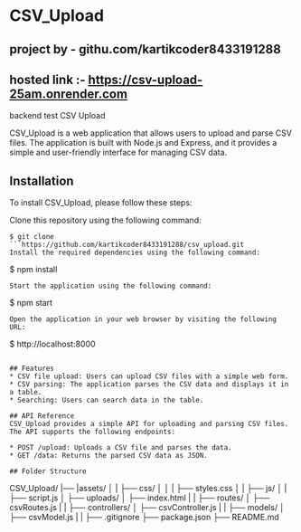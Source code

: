 # CSV_Upload
## project by - githu.com/kartikcoder8433191288
## hosted link :- https://csv-upload-25am.onrender.com
backend test CSV Upload

CSV_Upload is a web application that allows users to upload and parse CSV files. The application is built with Node.js and Express, and it provides a simple and user-friendly interface for managing CSV data.

## Installation
To install CSV_Upload, please follow these steps:

Clone this repository using the following command:
```
$ git clone 
```https://github.com/kartikcoder8433191288/csv_upload.git
Install the required dependencies using the following command:
```
$ npm install 
```
Start the application using the following command:
```
$ npm start 
```
Open the application in your web browser by visiting the following URL:
```
$ http://localhost:8000 
```

## Features
* CSV file upload: Users can upload CSV files with a simple web form.
* CSV parsing: The application parses the CSV data and displays it in a table.
* Searching: Users can search data in the table.

## API Reference
CSV_Upload provides a simple API for uploading and parsing CSV files. The API supports the following endpoints:

* POST /upload: Uploads a CSV file and parses the data.
* GET /data: Returns the parsed CSV data as JSON.

## Folder Structure
```
CSV_Upload/
|── |assets/
│   |      ├── css/
│   │      |     ├── styles.css
│   |      ├── js/
│   |            ├── script.js
│   ├── uploads/
│   ├── index.html
|   |
├── routes/
│   ├── csvRoutes.js
|   |
├── controllers/
│   ├── csvController.js
|   |
├── models/
│   ├── csvModel.js
|   |
├── .gitignore
├── package.json
├── README.md

```

